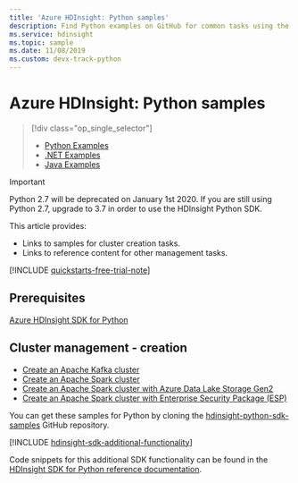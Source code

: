 ```yaml
---
title: 'Azure HDInsight: Python samples'
description: Find Python examples on GitHub for common tasks using the HDInsight SDK for Python.
ms.service: hdinsight
ms.topic: sample
ms.date: 11/08/2019
ms.custom: devx-track-python
---
```


# Azure HDInsight: Python samples

> [!div class="op_single_selector"]
> * [Python Examples](hdinsight-sdk-python-samples.md)
> * [.NET Examples](hdinsight-sdk-dotnet-samples.md)
> * [Java Examples](hdinsight-sdk-java-samples.md)
<!-- * [Go Examples](hdinsight-sdk-go-samples.md)-->

> [!Important]
> Python 2.7 will be deprecated on January 1st 2020. If you are still using Python 2.7, upgrade to 3.7 in order to use the HDInsight Python SDK.  

This article provides:

* Links to samples for cluster creation tasks.
* Links to reference content for other management tasks.

[!INCLUDE [quickstarts-free-trial-note](../../includes/quickstarts-free-trial-note.md)]

## Prerequisites

[Azure HDInsight SDK for Python](/python/api/overview/azure/hdinsight#sdk-installation)

## Cluster management - creation

* [Create an Apache Kafka cluster](https://github.com/Azure-Samples/hdinsight-python-sdk-samples/blob/master/samples/create_kafka_cluster_sample.py)
* [Create an Apache Spark cluster](https://github.com/Azure-Samples/hdinsight-python-sdk-samples/blob/master/samples/create_spark_cluster_sample.py)
* [Create an Apache Spark cluster with Azure Data Lake Storage Gen2](https://github.com/Azure-Samples/hdinsight-python-sdk-samples/blob/master/samples/create_hadoop_cluster_with_adls_gen2_sample.py)
* [Create an Apache Spark cluster with Enterprise Security Package (ESP)](https://github.com/Azure-Samples/hdinsight-python-sdk-samples/blob/master/samples/create_esp_cluster_sample.py)

You can get these samples for Python by cloning the [hdinsight-python-sdk-samples](https://github.com/Azure-Samples/hdinsight-python-sdk-samples) GitHub repository.

[!INCLUDE [hdinsight-sdk-additional-functionality](../../includes/hdinsight-sdk-additional-functionality.md)]

Code snippets for this additional SDK functionality can be found in the [HDInsight SDK for Python reference documentation](/python/api/overview/azure/hdinsight).